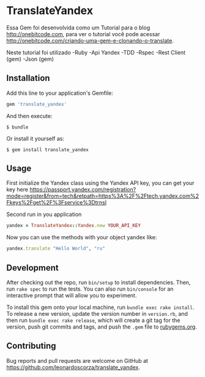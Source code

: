 # TranslateYandex

Essa Gem foi desenvolvida como um Tutorial para o blog http://onebitcode.com, para ver o tutorial você pode acessar http://onebitcode.com/criando-uma-gem-e-clonando-o-translate.

Neste tutorial foi utilizado
-Ruby
-Api Yandex
-TDD
-Rspec
-Rest Client (gem)
-Json (gem)



## Installation

Add this line to your application's Gemfile:

```ruby
gem 'translate_yandex'
```

And then execute:

    $ bundle

Or install it yourself as:

    $ gem install translate_yandex

## Usage

First initialize the Yandex class using the Yandex API key, you can get your key here https://passport.yandex.com/registration?mode=register&from=tech&retpath=https%3A%2F%2Ftech.yandex.com%2Fkeys%2Fget%2F%3Fservice%3Dtrnsl

Second run in you application

```ruby
yandex = TranslateYandex::Yandex.new YOUR_API_KEY
```
Now you can use the methods with your object yandex like:

```ruby
yandex.translate "Hello World", "ru"
```

## Development

After checking out the repo, run `bin/setup` to install dependencies. Then, run `rake spec` to run the tests. You can also run `bin/console` for an interactive prompt that will allow you to experiment.

To install this gem onto your local machine, run `bundle exec rake install`. To release a new version, update the version number in `version.rb`, and then run `bundle exec rake release`, which will create a git tag for the version, push git commits and tags, and push the `.gem` file to [rubygems.org](https://rubygems.org).

## Contributing

Bug reports and pull requests are welcome on GitHub at https://github.com/leonardoscorza/translate_yandex.
